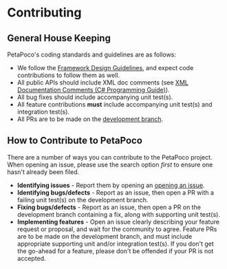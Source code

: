 # Contributing

## General House Keeping

PetaPoco's coding standards and guidelines are as follows:

- We follow the [Framework Design Guidelines], and expect code contributions to follow them as well.
- All public APIs should include XML doc comments (see [XML Documentation Comments (C# Programming Guide)]).
- All bug fixes should include accompanying unit test(s).
- All feature contributions **must** include accompanying unit test(s) and integration test(s).
- All PRs are to be made on the [development branch].

## How to Contribute to PetaPoco

There are a number of ways you can contribute to the PetaPoco project. When opening an issue, please use the search option *first* to ensure one hasn't already been filed.

- **Identifying issues** - Report them by opening an [opening an issue].
- **Identifying bugs/defects** - Report as an issue, then open a PR with a failing unit test(s) on the development branch.
- **Fixing bugs/defects** - Report as an issue, then open a PR on the development branch containing a fix, along with supporting unit test(s).
- **Implementing features** - Open an issue clearly describing your feature request or proposal, and wait for the community to agree. Feature PRs are to be made on the development branch, and must include appropriate supporting unit and/or integration test(s). If you don't get the go-ahead for a feature, please don't be offended if your PR is not accepted.

[Framework Design Guidelines]:https://msdn.microsoft.com/en-us/library/ms229042.aspx
[XML Documentation Comments (C# Programming Guide)]:https://msdn.microsoft.com/en-us/library/b2s063f7.aspx
[opening an issue]: https://github.com/CollaboratingPlatypus/PetaPoco/issues
[development branch]: https://github.com/CollaboratingPlatypus/PetaPoco/blob/development
